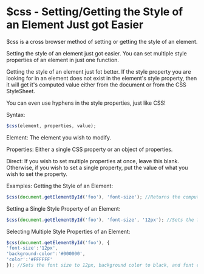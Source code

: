 $css - Setting/Getting the Style of an Element Just got Easier
===============================

$css is a cross browser method of setting or getting the style of an element. 

Setting the style of an element just got easier. You can set multiple style properties of an element in just one function.

Getting the style of an element just fot better. If the style property you are looking for in an element does not exist in the element's style property, then it will get it's computed value either from the document or from the CSS StyleSheet.

You can even use hyphens in the style properties, just like CSS!

Syntax:
```javascript
$css(element, properties, value); 
```

Element: The element you wish to modify.

Properties: Either a single CSS property or an object of properties.

Direct: If you wish to set multiple properties at once, leave this blank. Otherwise, if you wish to set a single property, put the value of what you wish to set the property.

Examples:
Getting the Style of an Element:
```javascript
$css(document.getElementById('foo'), 'font-size'); //Returns the computed font-size from the element that has the ID of 'foo'
```

Setting a Single Style Property of an Element:
```javascript
$css(document.getElementById('foo'), 'font-size', '12px'); //Sets the font-size of the ID 'foo' to 12px
```

Selecting Multiple Style Properties of an Element:
```javascript
$css(document.getElementById('foo'), {
'font-size':'12px',
'background-color':'#000000',
'color':'#FFFFFF'
}); //Sets the font size to 12px, background color to black, and font color to white
```

